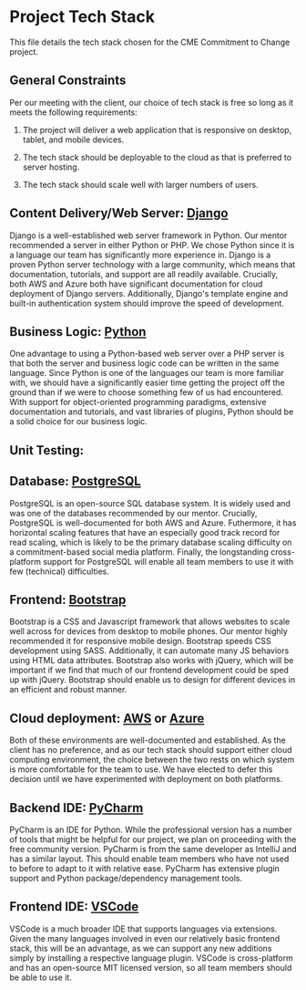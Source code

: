 # Project Tech Stack

This file details the tech stack chosen for the CME Commitment to Change project.

## General Constraints

Per our meeting with the client, our choice of tech stack is free so long as it meets the following requirements:

1. The project will deliver a web application that is responsive on desktop, tablet, and mobile devices.

2. The tech stack should be deployable to the cloud as that is preferred to server hosting.

3. The tech stack should scale well with larger numbers of users.

## Content Delivery/Web Server: [Django](https://www.djangoproject.com/start/overview/)

Django is a well-established web server framework in Python. Our mentor recommended a server in either Python or PHP. We chose Python since it is a language our team has significantly more experience in. Django is a proven Python server technology with a large community, which means that documentation, tutorials, and support are all readily available. Crucially, both AWS and Azure both have significant documentation for cloud deployment of Django servers. Additionally, Django's template engine and built-in authentication system should improve the speed of development.

## Business Logic: [Python](https://www.python.org/)

One advantage to using a Python-based web server over a PHP server is that both the server and business logic code can be written in the same language. Since Python is one of the languages our team is more familiar with, we should have a significantly easier time getting the project off the ground than if we were to choose something few of us had encountered. With support for object-oriented programming paradigms, extensive documentation and tutorials, and vast libraries of plugins, Python should be a solid choice for our business logic.

## Unit Testing:

<!-- TODO decide between unittest and pytest -->

## Database: [PostgreSQL](https://www.postgresql.org/)

PostgreSQL is an open-source SQL database system. It is widely used and was one of the databases recommended by our mentor. Crucially, PostgreSQL is well-documented for both AWS and Azure. Futhermore, it has horizontal scaling features that have an especially good track record for read scaling, which is likely to be the primary database scaling difficulty on a commitment-based social media platform. Finally, the longstanding cross-platform support for PostgreSQL will enable all team members to use it with few (technical) difficulties.

## Frontend: [Bootstrap](https://getbootstrap.com/)

Bootstrap is a CSS and Javascript framework that allows websites to scale well across for devices from desktop to mobile phones. Our mentor highly recommended it for responsive mobile design. Bootstrap speeds CSS development using SASS. Additionally, it can automate many JS behaviors using HTML data attributes. Bootstrap also works with jQuery, which will be important if we find that much of our frontend development could be sped up with jQuery. Bootstrap should enable us to design for different devices in an efficient and robust manner.

## Cloud deployment: [AWS](https://aws.amazon.com/console/) or [Azure](https://azure.microsoft.com/en-us)

Both of these environments are well-documented and established. As the client has no preference, and as our tech stack should support either cloud computing environment, the choice between the two rests on which system is more comfortable for the team to use. We have elected to defer this decision until we have experimented with deployment on both platforms.

## Backend IDE: [PyCharm](https://www.jetbrains.com/pycharm/)

PyCharm is an IDE for Python. While the professional version has a number of tools that might be helpful for our project, we plan on proceeding with the free community version. PyCharm is from the same developer as IntelliJ and has a similar layout. This should enable team members who have not used to before to adapt to it with relative ease. PyCharm has extensive plugin support and Python package/dependency management tools.

## Frontend IDE: [VSCode](https://code.visualstudio.com/)

VSCode is a much broader IDE that supports languages via extensions. Given the many languages involved in even our relatively basic frontend stack, this will be an advantage, as we can support any new additions simply by installing a respective language plugin. VSCode is cross-platform and has an open-source MIT licensed version, so all team members should be able to use it.
